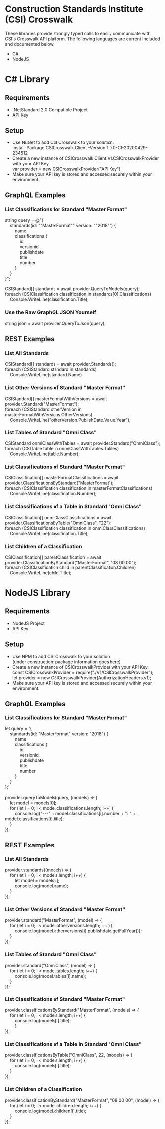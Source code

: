 # Construction Standards Institute (CSI) Crosswalk
These libraries provide strongly typed calls to easily communicate with CSI's Crosswalk API platform.
The following languages are current included and documented below.
- C#
- NodeJS

# C# Library

## Requirements
- .NetStandard 2.0 Compatible Project
- API Key

## Setup
- Use NuGet to add CSI Crosswalk to your solution.\
Install-Package CSICrosswalk.Client -Version 1.0.0-CI-20200429-234512
- Create a new instance of CSICrosswalk.Client.V1.CSICrosswalkProvider with your API Key.\
var provider = new CSICrosswalkProvider("API Key")
- Make sure your API key is stored and accessed securely within your environment.

## GraphQL Examples

### List Classifications for Standard "Master Format"
string query = @"{\
&nbsp;&nbsp;&nbsp;&nbsp;standards(id: ""MasterFormat"" version: ""2018"") {\
&nbsp;&nbsp;&nbsp;&nbsp;&nbsp;&nbsp;&nbsp;&nbsp;name\
&nbsp;&nbsp;&nbsp;&nbsp;&nbsp;&nbsp;&nbsp;&nbsp;classifications {\
&nbsp;&nbsp;&nbsp;&nbsp;&nbsp;&nbsp;&nbsp;&nbsp;&nbsp;&nbsp;&nbsp;&nbsp;id\
&nbsp;&nbsp;&nbsp;&nbsp;&nbsp;&nbsp;&nbsp;&nbsp;&nbsp;&nbsp;&nbsp;&nbsp;versionid\
&nbsp;&nbsp;&nbsp;&nbsp;&nbsp;&nbsp;&nbsp;&nbsp;&nbsp;&nbsp;&nbsp;&nbsp;publishdate\
&nbsp;&nbsp;&nbsp;&nbsp;&nbsp;&nbsp;&nbsp;&nbsp;&nbsp;&nbsp;&nbsp;&nbsp;title\
&nbsp;&nbsp;&nbsp;&nbsp;&nbsp;&nbsp;&nbsp;&nbsp;&nbsp;&nbsp;&nbsp;&nbsp;number\
&nbsp;&nbsp;&nbsp;&nbsp;&nbsp;&nbsp;&nbsp;&nbsp;}\
&nbsp;&nbsp;&nbsp;&nbsp;}\
}";\
\
CSIStandard[] standards = await provider.QueryToModels(query);\
foreach (CSIClassification classification in standards[0].Classifications)\
&nbsp;&nbsp;&nbsp;&nbsp;Console.WriteLine(classification.Title);

### Use the Raw GraphQL JSON Yourself
string json = await provider.QueryToJson(query);

## REST Examples

### List All Standards
CSIStandard[] standards = await provider.Standards();\
foreach (CSIStandard standard in standards)\
&nbsp;&nbsp;&nbsp;&nbsp;Console.WriteLine(standard.Name)

### List Other Versions of Standard "Master Format"
CSIStandard[] masterFormatWithVersions = await provider.Standard("MasterFormat");\
foreach (CSIStandard otherVersion in masterFormatWithVersions.OtherVersions)\
&nbsp;&nbsp;&nbsp;&nbsp;Console.WriteLine("otherVersion.PublishDate.Value.Year");

### List Tables of Standard "Omni Class"
CSIStandard onmiClassWithTables = await provider.Standard("OmniClass");\
foreach (CSITable table in onmiClassWithTables.Tables)\
&nbsp;&nbsp;&nbsp;&nbsp;Console.WriteLine(table.Number);

### List Classifications of Standard "Master Format"
CSIClassification[] masterFormatClassifications = await provider.ClassificationsByStandard("MasterFormat");\
foreach (CSIClassification classification in masterFormatClassifications)\
&nbsp;&nbsp;&nbsp;&nbsp;Console.WriteLine(classification.Number);

### List Classifications of a Table in Standard "Omni Class"
CSIClassification[] onmiClassClassifications = await provider.ClassificationsByTable("OmniClass", "22");\
foreach (CSIClassification classification in onmiClassClassifications)\
&nbsp;&nbsp;&nbsp;&nbsp;Console.WriteLine(classification.Title);

### List Children of a Classification
CSIClassification[] parentClassification = await provider.ClassificationByStandard("MasterFormat", "08 00 00");\
foreach (CSIClassification child in parentClassification.Children)\
&nbsp;&nbsp;&nbsp;&nbsp;Console.WriteLine(child.Title);

# NodeJS Library

## Requirements
- NodeJS Project
- API Key

## Setup
- Use NPM to add CSI Crosswalk to your solution.\
(under construction: package information goes here)
- Create a new instance of CSICrosswalkProvider with your API Key.\
const CSICrosswalkProvider = require("./V1/CSICrosswalkProvider");\
let provider = new CSICrosswalkProvider(AuthorizationHeaders.v1);
- Make sure your API key is stored and accessed securely within your environment.

## GraphQL Examples

### List Classifications for Standard "Master Format"
let query = '{\
&nbsp;&nbsp;&nbsp;&nbsp;standards(id: "MasterFormat" version: "2018") {\
&nbsp;&nbsp;&nbsp;&nbsp;&nbsp;&nbsp;&nbsp;&nbsp;name\
&nbsp;&nbsp;&nbsp;&nbsp;&nbsp;&nbsp;&nbsp;&nbsp;classifications {\
&nbsp;&nbsp;&nbsp;&nbsp;&nbsp;&nbsp;&nbsp;&nbsp;&nbsp;&nbsp;&nbsp;&nbsp;id\
&nbsp;&nbsp;&nbsp;&nbsp;&nbsp;&nbsp;&nbsp;&nbsp;&nbsp;&nbsp;&nbsp;&nbsp;versionid\
&nbsp;&nbsp;&nbsp;&nbsp;&nbsp;&nbsp;&nbsp;&nbsp;&nbsp;&nbsp;&nbsp;&nbsp;publishdate\
&nbsp;&nbsp;&nbsp;&nbsp;&nbsp;&nbsp;&nbsp;&nbsp;&nbsp;&nbsp;&nbsp;&nbsp;title\
&nbsp;&nbsp;&nbsp;&nbsp;&nbsp;&nbsp;&nbsp;&nbsp;&nbsp;&nbsp;&nbsp;&nbsp;number\
&nbsp;&nbsp;&nbsp;&nbsp;&nbsp;&nbsp;&nbsp;&nbsp;}\
&nbsp;&nbsp;&nbsp;&nbsp;}\
};'\
\
provider.queryToModels(query, (models) => {\
&nbsp;&nbsp;&nbsp;&nbsp;let model = models[0];\
&nbsp;&nbsp;&nbsp;&nbsp;for (let i = 0; i < model.classifications.length; i++) {\
&nbsp;&nbsp;&nbsp;&nbsp;&nbsp;&nbsp;&nbsp;&nbsp;console.log("---" + model.classifications[i].number + ": " + model.classifications[i].title);\
&nbsp;&nbsp;&nbsp;&nbsp;}\
});

## REST Examples

### List All Standards
provider.standards((models) => {\
&nbsp;&nbsp;&nbsp;&nbsp;for (let i = 0; i < models.length; i++) {\
&nbsp;&nbsp;&nbsp;&nbsp;&nbsp;&nbsp;&nbsp;&nbsp;let model = models[i];\
&nbsp;&nbsp;&nbsp;&nbsp;&nbsp;&nbsp;&nbsp;&nbsp;console.log(model.name);\
&nbsp;&nbsp;&nbsp;&nbsp;}\
});

### List Other Versions of Standard "Master Format"
provider.standard("MasterFormat", (model) => {\
&nbsp;&nbsp;&nbsp;&nbsp;for (let i = 0; i < model.otherversions.length; i++) {\
&nbsp;&nbsp;&nbsp;&nbsp;&nbsp;&nbsp;&nbsp;&nbsp;console.log(model.otherversions[i].publishdate.getFullYear());\
&nbsp;&nbsp;&nbsp;&nbsp;}\
});

### List Tables of Standard "Omni Class"
provider.standard("OmniClass", (model) => {\
&nbsp;&nbsp;&nbsp;&nbsp;for (let i = 0; i < model.tables.length; i++) {\
&nbsp;&nbsp;&nbsp;&nbsp;&nbsp;&nbsp;&nbsp;&nbsp;console.log(model.tables[i].name);\
&nbsp;&nbsp;&nbsp;&nbsp;}\
});

### List Classifications of Standard "Master Format"
provider.classificationsByStandard("MasterFormat", (models) => {\
&nbsp;&nbsp;&nbsp;&nbsp;for (let i = 0; i < models.length; i++) {\
&nbsp;&nbsp;&nbsp;&nbsp;&nbsp;&nbsp;&nbsp;&nbsp;console.log(models[i].title);\
&nbsp;&nbsp;&nbsp;&nbsp;&nbsp;&nbsp;&nbsp;&nbsp;}\
});

### List Classifications of a Table in Standard "Omni Class"
provider.classificationsByTable("OmniClass", 22, (models) => {\
&nbsp;&nbsp;&nbsp;&nbsp;for (let i = 0; i < models.length; i++) {\
&nbsp;&nbsp;&nbsp;&nbsp;&nbsp;&nbsp;&nbsp;&nbsp;console.log(models[i].title);\
&nbsp;&nbsp;&nbsp;&nbsp;}\
});

### List Children of a Classification
provider.classificationByStandard("MasterFormat", "08 00 00", (model) => {\
&nbsp;&nbsp;&nbsp;&nbsp;for (let i = 0; i < model.children.length; i++) {\
&nbsp;&nbsp;&nbsp;&nbsp;&nbsp;&nbsp;&nbsp;&nbsp;console.log(model.children[i].title);\
&nbsp;&nbsp;&nbsp;&nbsp;}\
});


